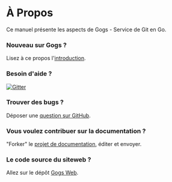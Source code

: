 # À Propos

Ce manuel présente les aspects de Gogs - Service de Git en Go.

### Nouveau sur Gogs ?

Lisez à ce propos l'[introduction](docs/intro).

### Besoin d'aide ?

[![Gitter](https://badges.gitter.im/Join%20Chat.svg)](https://gitter.im/gogits/gogs?utm_source=badge&utm_medium=badge&utm_campaign=pr-badge&utm_content=badge)

### Trouver des bugs ?

Déposer une [question sur GitHub](https://github.com/gogits/gogs/issues).

### Vous voulez contribuer sur la documentation ?

"Forker" le [projet de documentation](https://github.com/gogits/docs), éditer et envoyer.

### Le code source du siteweb ?

Allez sur le dépôt [Gogs Web](https://github.com/gogits/gogsweb).
